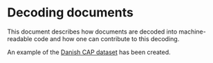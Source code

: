 # Decoding documents

This document describes how documents are decoded into machine-readable code and how one can contribute to this decoding. 

An example of the <a href="https://github.com/euraf/DigitAF-policy-decoded/blob/main/data/DK_CAP_2023.csv">Danish CAP dataset</a> has been created. 
